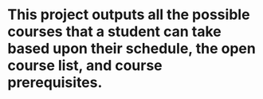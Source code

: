 # This project outputs all the possible courses that a student can take based upon their schedule, the open course list, and course prerequisites.
